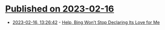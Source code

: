 # [Published on 2023-02-16](index.md)

* [2023-02-16, 13:26:42](https://news.ycombinator.com/item?id=34818311) - [Help, Bing Won’t Stop Declaring Its Love for Me](https://www.nytimes.com/2023/02/16/technology/bing-chatbot-microsoft-chatgpt.html)
